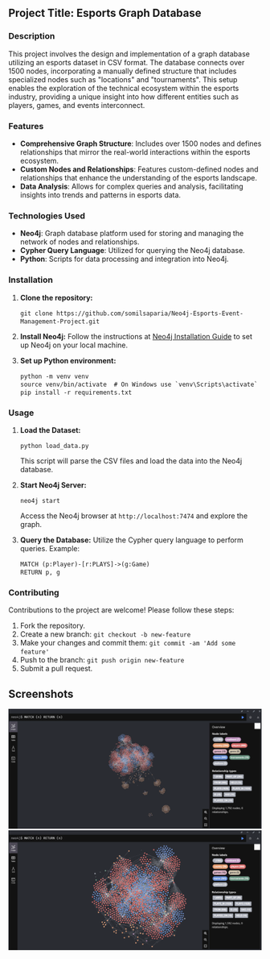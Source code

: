 
## Project Title: Esports Graph Database

### Description

This project involves the design and implementation of a graph database utilizing an esports dataset in CSV format. The database connects over 1500 nodes, incorporating a manually defined structure that includes specialized nodes such as "locations" and "tournaments". This setup enables the exploration of the technical ecosystem within the esports industry, providing a unique insight into how different entities such as players, games, and events interconnect.

### Features

- **Comprehensive Graph Structure**: Includes over 1500 nodes and defines relationships that mirror the real-world interactions within the esports ecosystem.
- **Custom Nodes and Relationships**: Features custom-defined nodes and relationships that enhance the understanding of the esports landscape.
- **Data Analysis**: Allows for complex queries and analysis, facilitating insights into trends and patterns in esports data.

### Technologies Used

- **Neo4j**: Graph database platform used for storing and managing the network of nodes and relationships.
- **Cypher Query Language**: Utilized for querying the Neo4j database.
- **Python**: Scripts for data processing and integration into Neo4j.

### Installation

1. **Clone the repository:**
   ```
   git clone https://github.com/somilsaparia/Neo4j-Esports-Event-Management-Project.git
   ```
2. **Install Neo4j:**
   Follow the instructions at [Neo4j Installation Guide](https://neo4j.com/docs/installation/) to set up Neo4j on your local machine.

3. **Set up Python environment:**
   ```
   python -m venv venv
   source venv/bin/activate  # On Windows use `venv\Scripts\activate`
   pip install -r requirements.txt
   ```

### Usage

1. **Load the Dataset:**
   ```
   python load_data.py
   ```
   This script will parse the CSV files and load the data into the Neo4j database.

2. **Start Neo4j Server:**
   ```
   neo4j start
   ```
   Access the Neo4j browser at `http://localhost:7474` and explore the graph.

3. **Query the Database:**
   Utilize the Cypher query language to perform queries. Example:
   ```cypher
   MATCH (p:Player)-[r:PLAYS]->(g:Game)
   RETURN p, g
   ```

### Contributing

Contributions to the project are welcome! Please follow these steps:

1. Fork the repository.
2. Create a new branch: `git checkout -b new-feature`
3. Make your changes and commit them: `git commit -am 'Add some feature'`
4. Push to the branch: `git push origin new-feature`
5. Submit a pull request.

## Screenshots
![Graph Before Data Analysis](/Screenshots/Final%20Graph%20(BEFORE).png "Graph Before Data Analysis")
![Graph After Data Analysis](/Screenshots/Final%20Graph%20(AFTER).png "Graph After Data Analysis")